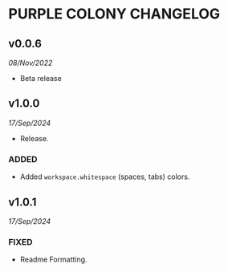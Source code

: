 # PURPLE COLONY CHANGELOG

## v0.0.6
*08/Nov/2022*

- Beta release


## v1.0.0
*17/Sep/2024*

- Release.
  
### ADDED
- Added `workspace.whitespace` (spaces, tabs) colors.
  

## v1.0.1
*17/Sep/2024*

### FIXED
- Readme Formatting.